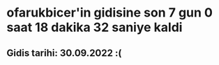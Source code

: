 # ofarukbicer'in gidisine son 7 gun 0 saat 18 dakika 32 saniye kaldi

## Gidis tarihi: 30.09.2022 :(